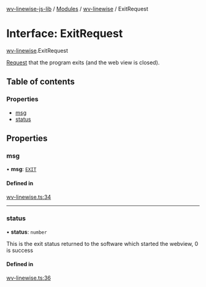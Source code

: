 [wv-linewise-js-lib](../README.md) / [Modules](../modules.md) / [wv-linewise](../modules/wv_linewise.md) / ExitRequest

# Interface: ExitRequest

[wv-linewise](../modules/wv_linewise.md).ExitRequest

[Request](../modules/wv_linewise.md#request) that the program exits (and the web view is closed).

## Table of contents

### Properties

- [msg](wv_linewise.ExitRequest.md#msg)
- [status](wv_linewise.ExitRequest.md#status)

## Properties

### msg

• **msg**: [`EXIT`](../enums/wv_linewise.REQUEST_TYPE.md#exit)

#### Defined in

[wv-linewise.ts:34](https://github.com/forbesmyester/wv-linewise/blob/2999a94/js-lib/src/wv-linewise.ts#L34)

___

### status

• **status**: `number`

This is the exit status returned to the software which started the webview, 0 is success

#### Defined in

[wv-linewise.ts:36](https://github.com/forbesmyester/wv-linewise/blob/2999a94/js-lib/src/wv-linewise.ts#L36)
